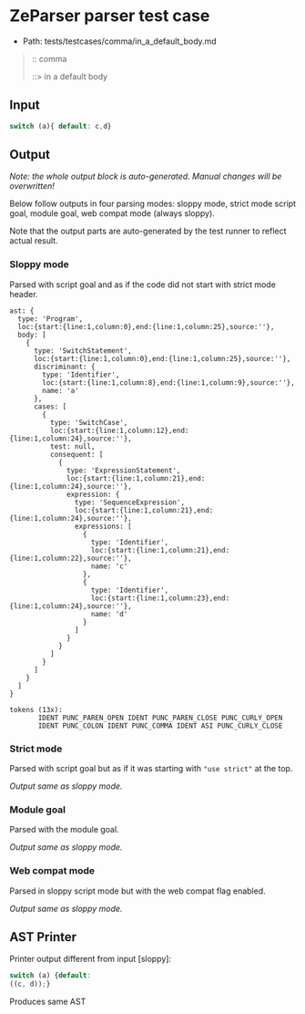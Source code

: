 # ZeParser parser test case

- Path: tests/testcases/comma/in_a_default_body.md

> :: comma
>
> ::> in a default body

## Input

`````js
switch (a){ default: c,d}
`````

## Output

_Note: the whole output block is auto-generated. Manual changes will be overwritten!_

Below follow outputs in four parsing modes: sloppy mode, strict mode script goal, module goal, web compat mode (always sloppy).

Note that the output parts are auto-generated by the test runner to reflect actual result.

### Sloppy mode

Parsed with script goal and as if the code did not start with strict mode header.

`````
ast: {
  type: 'Program',
  loc:{start:{line:1,column:0},end:{line:1,column:25},source:''},
  body: [
    {
      type: 'SwitchStatement',
      loc:{start:{line:1,column:0},end:{line:1,column:25},source:''},
      discriminant: {
        type: 'Identifier',
        loc:{start:{line:1,column:8},end:{line:1,column:9},source:''},
        name: 'a'
      },
      cases: [
        {
          type: 'SwitchCase',
          loc:{start:{line:1,column:12},end:{line:1,column:24},source:''},
          test: null,
          consequent: [
            {
              type: 'ExpressionStatement',
              loc:{start:{line:1,column:21},end:{line:1,column:24},source:''},
              expression: {
                type: 'SequenceExpression',
                loc:{start:{line:1,column:21},end:{line:1,column:24},source:''},
                expressions: [
                  {
                    type: 'Identifier',
                    loc:{start:{line:1,column:21},end:{line:1,column:22},source:''},
                    name: 'c'
                  },
                  {
                    type: 'Identifier',
                    loc:{start:{line:1,column:23},end:{line:1,column:24},source:''},
                    name: 'd'
                  }
                ]
              }
            }
          ]
        }
      ]
    }
  ]
}

tokens (13x):
       IDENT PUNC_PAREN_OPEN IDENT PUNC_PAREN_CLOSE PUNC_CURLY_OPEN
       IDENT PUNC_COLON IDENT PUNC_COMMA IDENT ASI PUNC_CURLY_CLOSE
`````

### Strict mode

Parsed with script goal but as if it was starting with `"use strict"` at the top.

_Output same as sloppy mode._

### Module goal

Parsed with the module goal.

_Output same as sloppy mode._

### Web compat mode

Parsed in sloppy script mode but with the web compat flag enabled.

_Output same as sloppy mode._

## AST Printer

Printer output different from input [sloppy]:

````js
switch (a) {default:
((c, d));}
````

Produces same AST
